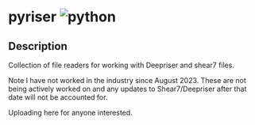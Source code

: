 # pyriser ![python](https://img.shields.io/badge/python-3.6+-blue)

## Description
Collection of file readers for working with Deepriser and shear7 files.

Note I have not worked in the industry since August 2023.
These are not being actively worked on and any updates to Shear7/Deepriser after that date will not be accounted for.

Uploading here for anyone interested.